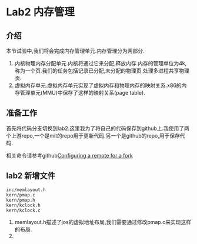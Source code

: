 # Lab2 内存管理

## 介绍
本节试验中,我们将会完成内存管理单元.内存管理分为两部分.

1. 内核物理内存分配单元.内核将通过它来分配,释放内存.内存的管理单位为4k,称为一个页.我们的任务包括记录已分配,未分配的物理页.处理多进程共享物理页.
2. 虚拟内存单元.虚拟内存单元实现了虚拟内存和物理内存的映射关系.x86的内存管理单元(MMU)中保存了这样的映射关系(page table).

## 准备工作
首先将代码分支切换到lab2.这里我为了将自己的代码保存到github上.我使用了两个上游repo,一个是mit的repo用于更新代码.另一个是github的repo,用于保存代码.

相关命令请参考github[Configuring a remote for a fork](https://help.github.com/articles/configuring-a-remote-for-a-fork/)

## lab2 新增文件
```
inc/memlayout.h
kern/pmap.c
kern/pmap.h
kern/kclock.h
kern/kclock.c
```

1. memlayout.h描述了jos的虚拟地址布局,我们需要通过修改pmap.c来实现这样的布局.
2. 